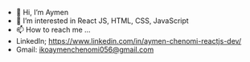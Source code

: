 - 👋 Hi, I’m Aymen
- 👀 I’m interested in React JS, HTML, CSS, JavaScript
- 📫 How to reach me ...
-   LinkedIn;   https://www.linkedin.com/in/aymen-chenomi-reactjs-dev/
-   Gmail: ikoaymenchenomi056@gmail.com

